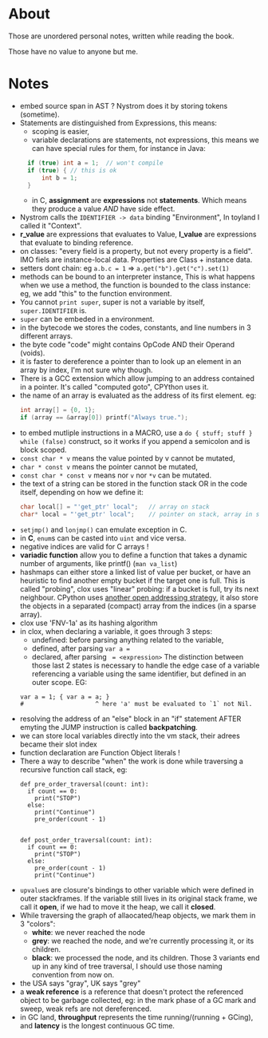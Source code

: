 # About
Those are unordered personal notes, written while reading the book.

Those have no value to anyone but me.

# Notes
* embed source span in AST ? Nystrom does it by storing tokens (sometime).
* Statements are distinguished from Expressions, this means:
  * scoping is easier,
  * variable declarations are statements, not expressions, this means we can have special rules for them, for instance in Java:
  ```java
    if (true) int a = 1;  // won't compile
    if (true) { // this is ok
        int b = 1;
    }
  ```
  * in C, **assignment** are **expressions** not **statements**. Which means they produce a value _AND_ have side effect.
* Nystrom calls the `IDENTIFIER -> data` binding "Environment", In toyland I called it "Context".
* **r_value** are expressions that evaluates to Value, **l_value** are expressions that evaluate to binding reference.
* on classes: "every field is a property, but not every property is a field".
  IMO fiels are instance-local data. Properties are Class + instance data.
* setters dont chain: eg `a.b.c = 1` => `a.get("b").get("c").set(1)`
* methods can be bound to an interpreter instance, This is what happens when we 
  use a method, the function is bounded to the class instance: eg, we add "this" to the function environment.
* You cannot `print super`, super is not a variable by itself, `super.IDENTIFIER` is.
* `super` can be embeded in a environment.
* in the bytecode we stores the codes, constants, and line numbers in 3 different arrays.
* the byte code "code" might contains OpCode AND their Operand (voids).
* it is faster to dereference a pointer than to look up an element in an array by index, I'm not sure why though.
* There is a GCC extension which allow jumping to an address contained in a pointer. It's called "computed goto", CPYthon uses it.
* the name of an array is evaluated as the address of its first element. eg:
  ```C
  int array[] = {0, 1};
  if (array == &array[0]) printf("Always true.");
  ```
* to embed mutliple instructions in a MACRO, use a `do { stuff; stuff } while (false)` construct,
  so it works if you append a semicolon and is block scoped.
* `const char * v` means the value pointed by v cannot be mutated,
* `char * const v` means the pointer cannot be mutated,
* `const char * const v` means nor `v` nor `*v` can be mutated.
* the text of a string can be stored in the function stack OR in the code itself, depending on how we define it:
    ```C
    char local[] = "'get_ptr' local";   // array on stack
    char* local = "'get_ptr' local";    // pointer on stack, array in static memory
    ```
* `setjmp()` and `lonjmp()` can emulate exception in C.
* in **C**, `enum`s can be casted into `uint` and vice versa.
* negative indices are valid for C arrays !
* **variadic function** allow you to define a function that takes a dynamic number of arguments, like printf() (`man va_list`)
* hashmaps can either store a linked list of value per bucket, or have an heuristic to find another empty bucket if the target one is full.
  This is called "probing", clox uses "linear" probing: if a bucket is full, try its next neighbour. CPython uses [another open addressing strategy](https://hg.python.org/cpython/file/52f68c95e025/Objects/dictobject.c#l33), it also store the objects in a separated (compact) array from the indices (in a sparse array).
* clox use 'FNV-1a' as its hashing algorithm
* in clox, when declaring a variable, it goes through 3 steps:
  * undefined: before parsing anything related to the variable,
  * defined, after parsing `var a = `
  * declared, after parsing ` = <expression>`
  The distinction between those last 2 states is necessary to handle the edge case of a variable referencing a variable 
  using the same identifier, but defined in an outer scope.
  EG:
  ```
  var a = 1; { var a = a; }
  #                    ^ here 'a' must be evaluated to `1` not Nil.
  ```
* resolving the address of an "else" block in an "if" statement AFTER emyting the JUMP instruction is called **backpatching**. 
* we can store local variables directly into the vm stack, their adrees became their slot index
* function declaration are Function Object literals !
* There a way to describe "when" the work is done while traversing a recursive function call stack, eg:
  ```
  def pre_order_traversal(count: int):
    if count == 0:
      print("STOP")
    else:
      print("Continue")
      pre_order(count - 1)


  def post_order_traversal(count: int):
    if count == 0:
      print("STOP")
    else:
      pre_order(count - 1)
      print("Continue")

  ```
* `upvalue`s are closure's bindings to other variable which were defined in outer stackframes. If the variable still lives in its original stack frame,
  we call it **open**, if we had to move it the heap, we call it **closed**.
* While traversing the graph of allaocated/heap objects, we mark them in 3 "colors":
  * **white**: we never reached the node
  * **grey**: we reached the node, and we're currently processing it, or its children.
  * **black**: we processed the node, and its children.
  Those 3 variants end up in any kind of tree traversal, I should use those naming convention from now on.
* the USA says "gray", UK says "grey"
* a **weak reference** is a reference that doesn't protect the referenced object to be garbage collected, eg: in the
  mark phase of a GC mark and sweep, weak refs are not dereferenced.
* in GC land, **throughput** represents the time running/(running + GCing), and **latency** is the longest continuous GC time.
